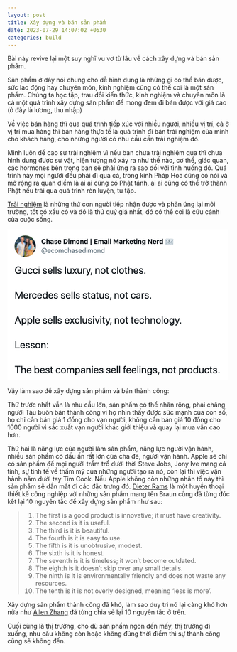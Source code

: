 ```yaml
---
layout: post
title: Xây dựng và bán sản phẩm
date: 2023-07-29 14:07:02 +0530
categories: build
---
```


Bài này revive lại một suy nghĩ vu vơ từ lâu về cách xây dựng và bán sản phẩm. 

Sản phẩm ở đây nói chung cho dễ hình dung là những gì có thể bán được, sức lao động hay chuyên môn, kinh nghiệm cũng có thể coi là một sản phẩm. Chúng ta học tập, trau dồi kiến thức, kinh nghiệm và chuyên môn là cả một quá trình xây dựng sản phẩm để mong đem đi bán được với giá cao (ở đây là lương, thu nhập)

Về việc bán hàng thì qua quá trình tiếp xúc với nhiều người, nhiều vị trí, cả ở vị trí mua hàng thì bán hàng thực tế là quá trình đi bán trải nghiệm của mình cho khách hàng, cho những người có nhu cầu cần trải nghiệm đó. 

Mình luôn đề cao sự trải nghiệm vì nếu bạn chưa trải nghiệm qua thì chưa hình dung được sự vật, hiện tượng nó xảy ra như thế nào, cơ thể, giác quan, các hormones bên trong bạn sẽ phải ứng ra sao đối với tình huống đó. Quá trình này mọi người đều phải đi qua cả, trong kinh Pháp Hoa cũng có nói và mở rộng ra quan điểm là ai ai cũng có Phật tánh, ai ai cũng có thể trở thành Phật nếu trải qua quá trình rèn luyện, tu tập. 

[Trải nghiệm](https://web.archive.org/web/20220710021617/https://twitter.com/ecomchasedimond/status/1506067101231960067) là những thứ con người tiếp nhận được và phản ứng lại môi trường, tốt có xấu có và đó là thứ quý giá nhất, đó có thể coi là cứu cánh của cuộc sống. 

<img src="https://raw.githubusercontent.com/vdchuyen/chuyen-vn/master/img/products-feeling.png" />

Vậy làm sao để xây dựng sản phẩm và bán thành công: 

Thứ trước nhất vẫn là nhu cầu lớn, sản phẩm có thể nhân rộng, phải chăng người Tàu buôn bán thành công vì họ nhìn thấy được sức mạnh của con số, họ chỉ cần bán giá 1 đồng cho vạn người, không cần bán giá 10 đồng cho 1000 người vì sác xuất vạn người khác giới thiệu và quay lại mua vẫn cao hơn.

Thứ hai là năng lực của người làm sản phẩm, năng lực người vận hành, nhiều sản phẩm có dấu ấn rất lớn của cha đẻ, người vận hành. Apple sẽ chỉ có sản phẩm để mọi người trầm trồ dưới thời Steve Jobs, Jony Ive mang cá tính, sự tinh tế về thẩm mỹ của những người tạo ra nó, còn lại thì việc vận hành nằm dưới tay Tim Cook. Nếu Apple không còn những nhân tố này thì sản phẩm sẽ dần mất đi các đặc trưng đó. [Dieter Rams](https://idesign.vn/eco-art/i-gallery/tom-tat-ve-cuoc-doi-va-su-nghiep-cua-dieter-rams-303485.html) là một huyền thoại thiết kế công nghiệp với những sản phẩm mang tên Braun cũng đã từng đúc kết lại 10 nguyên tắc để xây dựng sản phẩm như sau:

>1. The first is a good product is innovative; it must have creativity.
>2. The second is it is useful.
>3. The third is it is beautiful.
>4. The fourth is it is easy to use.
>5. The fifth is it is unobtrusive, modest.
>6. The sixth is it is honest.
>7. The seventh is it is timeless; it won’t become outdated.
>8. The eighth is it doesn’t skip over any small details.
>9. The ninth is it is environmentally friendly and does not waste any resources.
>10. The tenth is it is not overly designed, meaning ‘less is more’.

Xây dựng sản phẩm thành công đã khó, làm sao duy trì nó lại càng khó hơn nữa như [Allen Zhang](https://blog.wechat.com/2019/03/18/what-is-wechats-dream-wechat-founder-allen-zhang-explains/) đã từng chia sẻ lại 10 nguyên tắc ở trên.

Cuối cùng là thị trường, cho dù sản phẩm ngon đến mấy, thị trường đi xuống, nhu cầu không còn hoặc không đúng thời điểm thì sự thành công cũng sẽ không đến.
